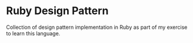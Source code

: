 # Ruby Design Pattern
Collection of design pattern implementation in Ruby as part of my exercise to learn this language.
